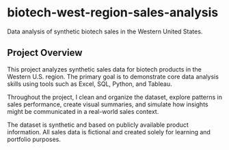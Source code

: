 # biotech-west-region-sales-analysis

Data analysis of synthetic biotech sales in the Western United States.

## Project Overview

This project analyzes synthetic sales data for biotech products in the Western U.S. region. The primary goal is to demonstrate core data analysis skills using tools such as Excel, SQL, Python, and Tableau.

Throughout the project, I clean and organize the dataset, explore patterns in sales performance, create visual summaries, and simulate how insights might be communicated in a real-world sales context.

The dataset is synthetic and based on publicly available product information. All sales data is fictional and created solely for learning and portfolio purposes.
